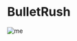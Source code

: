 # BulletRush



![me](https://github.com/AydosIlgazi/BulletRush/blob/master/Assets/Gifs/gif_animation_003.gif)
